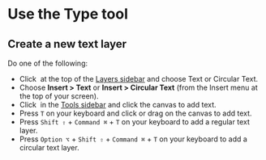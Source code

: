 # Use the Type tool

## Create a new text layer

Do one of the following:

* Click <img src="https://help.pixelmator.com/pixelmator-pro/3.5/assets/English/1648724547000.png" alt="" data-size="line"> at the top of the [Layers sidebar](https://www.pixelmator.com/support/guide/pixelmator-pro/#glossary) and choose Text or Circular Text.
* Choose **Insert > Text** or **Insert > Circular Text** (from the Insert menu at the top of your screen).
* Click <img src="https://help.pixelmator.com/pixelmator-pro/3.5/assets/English/1580998705000.png" alt="" data-size="line"> in the [Tools sidebar](https://www.pixelmator.com/support/guide/pixelmator-pro/#glossary) and click the canvas to add text.
* Press `T` on your keyboard and click or drag on the canvas to add text.
* Press `Shift ⇧` + `Command ⌘` + `T` on your keyboard to add a regular text layer.
* Press `Option ⌥` + `Shift ⇧` + `Command ⌘` + `T` on your keyboard to add a circular text layer.
